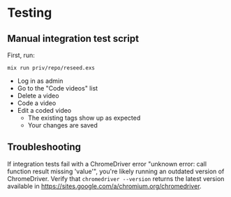 # Testing


## Manual integration test script

First, run:

    mix run priv/repo/reseed.exs

- Log in as admin
- Go to the "Code videos" list
- Delete a video
- Code a video
- Edit a coded video
  - The existing tags show up as expected
  - Your changes are saved


## Troubleshooting

If integration tests fail with a ChromeDriver error "unknown error: call function result missing 'value'", you're likely running an outdated version of ChromeDriver. Verify that `chromedriver --version` returns the latest version available in https://sites.google.com/a/chromium.org/chromedriver.

